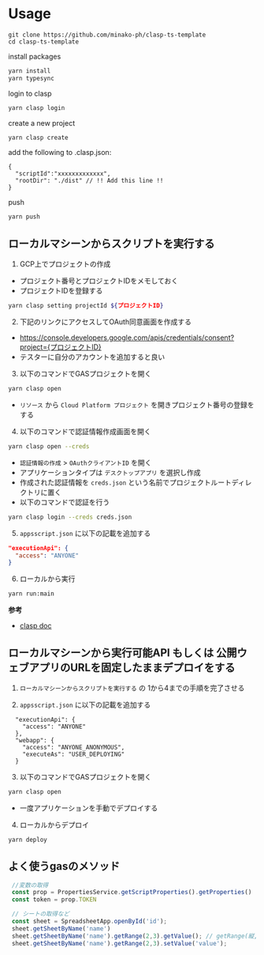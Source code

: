 # Usage

```
git clone https://github.com/minako-ph/clasp-ts-template 
cd clasp-ts-template
```

install packages
```bash
yarn install
yarn typesync
```

login to clasp
```bash
yarn clasp login
```

create a new project
```bash
yarn clasp create
```

add the following to .clasp.json:
```
{
  "scriptId":"xxxxxxxxxxxxx",
  "rootDir": "./dist" // !! Add this line !!
}
```

push
```bash
yarn push
```

## ローカルマシーンからスクリプトを実行する

1. GCP上でプロジェクトの作成
  - プロジェクト番号とプロジェクトIDをメモしておく
  - プロジェクトIDを登録する
```bash
yarn clasp setting projectId ${プロジェクトID}
```

2. 下記のリンクにアクセスしてOAuth同意画面を作成する
  - https://console.developers.google.com/apis/credentials/consent?project={プロジェクトID}
  - テスターに自分のアカウントを追加すると良い

3. 以下のコマンドでGASプロジェクトを開く
```bash
yarn clasp open
```
- `リソース` から `Cloud Platform プロジェクト` を開きプロジェクト番号の登録をする


4. 以下のコマンドで認証情報作成画面を開く
```bash
yarn clasp open --creds
```
- `認証情報の作成` > `OAuthクライアントID` を開く
- アプリケーションタイプは `デスクトップアプリ` を選択し作成
- 作成された認証情報を `creds.json` という名前でプロジェクトルートディレクトリに置く
- 以下のコマンドで認証を行う
```bash
yarn clasp login --creds creds.json
```

5. `appsscript.json` に以下の記載を追加する
```json
"executionApi": {
  "access": "ANYONE"
}
```

6. ローカルから実行
```bash
yarn run:main
```

**参考**
- [clasp doc](https://github.com/google/clasp/blob/master/docs/run.md)

## ローカルマシーンから実行可能API もしくは 公開ウェブアプリのURLを固定したままデプロイをする

1. `ローカルマシーンからスクリプトを実行する` の 1から4までの手順を完了させる

2. `appsscript.json` に以下の記載を追加する
```
  "executionApi": {
    "access": "ANYONE"
  },
  "webapp": {
    "access": "ANYONE_ANONYMOUS",
    "executeAs": "USER_DEPLOYING"
  }
```

3. 以下のコマンドでGASプロジェクトを開く
```bash
yarn clasp open
```
- 一度アプリケーションを手動でデプロイする

4. ローカルからデプロイ
```bash
yarn deploy
```


## よく使うgasのメソッド
```js
 //変数の取得
 const prop = PropertiesService.getScriptProperties().getProperties()
 const token = prop.TOKEN

 // シートの取得など
 const sheet = SpreadsheetApp.openById('id');
 sheet.getSheetByName('name')
 sheet.getSheetByName('name').getRange(2,3).getValue(); // getRange(縦, 横)
 sheet.getSheetByName('name').getRange(2,3).setValue('value');
```
